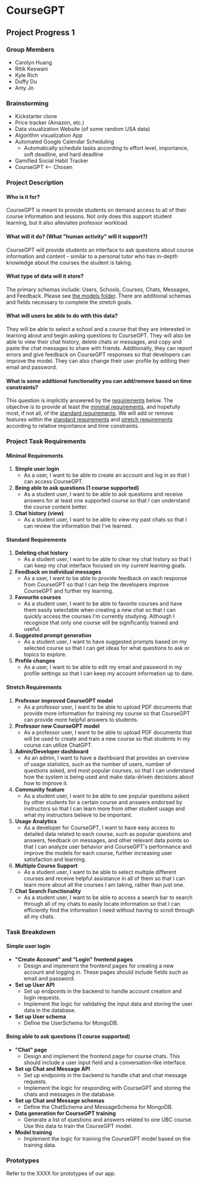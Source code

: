# CourseGPT

## Project Progress 1

### Group Members

- Carolyn Huang
- Ritik Keswani
- Kyle Rich
- Duffy Du
- Amy Jo

### Brainstorming

- Kickstarter clone
- Price tracker (Amazon, etc.)
- Data visualization Website (of some random USA data)
- Algorithm visualization App
- Automated Google Calendar Scheduling
    - Automatically schedule tasks according to effort level, importance, soft
      deadline, and hard deadline
- Gamified Social Habit Tracker
- CourseGPT <-- Chosen

### Project Description

#### Who is it for?

CourseGPT is meant to provide students on demand access to all of their course
information and lessons. Not only does this support student learning, but it
also alleviates professor workload.

#### What will it do? (What "human activity" will it support?)

CourseGPT will provide students an interface to ask questions about course
information and content - similar to a personal tutor who has in-depth knowledge
about the courses the student is taking.

#### What type of data will it store?

The primary schemas include: Users, Schools, Courses, Chats, Messages, and
Feedback.
Please see [the models folder](server/models). There are additional schemas
and fields necessary to complete the stretch goals.

#### What will users be able to do with this data?

They will be able to select a school and a course that they are interested in
learning about and begin asking questions to CourseGPT. They will also be able
to view their chat history, delete chats or messages, and copy and paste the
chat messages to share with friends. Additionally, they can report errors and
give feedback on CourseGPT responses so that developers can improve the
model. They can also change their user profile by editing their email and
password.

#### What is some additional functionality you can add/remove based on time constraints?

This question is implicitly answered by
the [requirements](#Project-Task-Requirements) below. The objective is to
provide at least the [minimal requirements](#Minimal-Requirements),
and hopefully most, if not all, of the
[standard requirements](#Standard-Requirements). We will add or remove features
within the [standard requirements](#Standard-Requirements) and
[stretch requirements](#Stretch-Requirements) according to relative importance
and time constraints.

### Project Task Requirements

#### Minimal Requirements

1. **Simple user login**
    - As a user, I want to be able to create an account and log in
      so that I can access CourseGPT.
2. **Being able to ask questions (1 course supported)**
    - As a student user, I want to be able to ask questions and
      receive answers for at least one supported course so that I can understand
      the course content better.
3. **Chat history (view)**
    - As a student user, I want to be able to view my past chats so
      that I can review the information that I've learned.

#### Standard Requirements

1. **Deleting chat history**
    - As a student user, I want to be able to clear my chat history
      so that I can keep my chat interface focused on my current
      learning goals.
2. **Feedback on individual messages**
    - As a user, I want to be able to provide feedback on each
      response from CourseGPT so that I can help the developers improve
      CourseGPT
      and further my learning.
3. **Favourite courses**
    - As a student user, I want to be able to favorite courses and
      have them easily selectable when creating a new chat so that I can quickly
      access the courses I'm currently studying. Although I recognize that only
      one course will be significantly trained and useful.
4. **Suggested prompt generation**
    - As a student user, I want to have suggested prompts based on
      my selected course so that I can get ideas for what questions to ask or
      topics to explore.
5. **Profile changes**
    - As a user, I want to be able to edit my email and password in my profile
      settings so that I can keep my account information up to date.

#### Stretch Requirements

1. **Professor improved CourseGPT model**
    - As a professor user, I want to be able to upload PDF documents
      that provide more information for training my course
      so that CourseGPT can provide more helpful answers to students.
2. **Professor new CourseGPT model**
    - As a professor user, I want to be able to upload PDF documents
      that will be used to create and train a new course so that
      students in my course can utilize ChatGPT.
3. **Admin/Developer dashboard**
    - As an admin, I want to have a dashboard that provides an
      overview of usage statistics, such as the number of users, number
      of questions asked, and most popular courses, so that I can understand how
      the system is being used and make data-driven decisions about how to
      improve it.
4. **Community feature**
    - As a student user, I want to be able to see popular questions
      asked by other students for a certain course and answers endorsed by
      instructors so that I can learn more from other student usage and what my
      instructors believe to be important.
5. **Usage Analytics**
    - As a developer for CourseGPT, I want to have easy
      access to detailed data related to each course, such as popular questions
      and answers, feedback on messages, and other relevant data points so that
      I can analyze user behavior and CourseGPT's performance and
      improve the models for each course, further increasing user satisfaction
      and learning.
6. **Multiple Course Support**
    - As a student user, I want to be able to select multiple different courses
      and receive helpful assistance in all of them so that I can learn more
      about all the courses I am taking, rather than just one.
7. **Chat Search Functionality**
    - As a student user, I want to be able to access a search bar to search
      through all of my chats to easily locate information so that I can
      efficiently find the information I need without having to scroll through
      all my chats.

### Task Breakdown

#### Simple user login

- **"Create Account" and "Login" frontend pages**
    - Design and implement the frontend pages for
      creating a new account and logging in. These pages should include fields
      such as email and
      password.
- **Set up User API**
    - Set up endpoints in the backend to handle account creation and login
      requests.
    - Implement the logic for validating the input data and storing the user
      data in the database.
- **Set up User schema**
    - Define the UserSchema for MongoDB.

#### Being able to ask questions (1 course supported)

- **"Chat" page**
    - Design and implement the frontend page for course chats. This should
      include a user input field and a conversation-like interface.
- **Set up Chat and Message API**
    - Set up endpoints in the backend to handle chat and chat message requests.
    - Implement the logic for responding with CourseGPT and storing the chats
      and messages in the database.
- **Set up Chat and Message schemas**
    - Define the ChatSchema and MessageSchema for MongoDB.
- **Data generation for CourseGPT training**
    - Generate a list of questions and answers related to one UBC course. Use
      this data to train the CourseGPT model.
- **Model training**
    - Implement the logic for training the CourseGPT model based on the training
      data.

### Prototypes

Refer to the XXXX for prototypes of our app.
